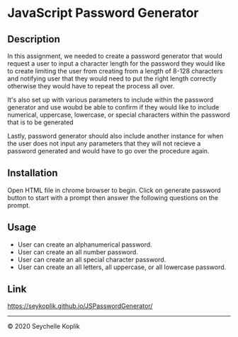 # JavaScript Password Generator

## Description

In this assignment, we needed to create a password generator that would request a user to input a character length for the password they would like to create limiting the user from creating from a length of 8-128 characters and notifying user that they would need to put the right length correctly otherwise they would have to repeat the process all over.

It's also set up with various parameters to include within the password generator and use woubd be able to confirm if they would like to include numerical, uppercase, lowercase, or special characters within the password that is to be generated

Lastly, password generator should also include another instance for when the user does not input any parameters that they will not recieve a password generated and would have to go over the procedure again.

## Installation

Open HTML file in chrome browser to begin. Click on generate password button to start with a prompt then answer the following questions on the prompt. 

## Usage

* User can create an alphanumerical password. 
* User can create an all number password.
* User can create an all special character password.
* User can create an all letters, all uppercase, or all lowercase password.

## Link

https://seykoplik.github.io/JSPasswordGenerator/


--- 
© 2020 Seychelle Koplik
